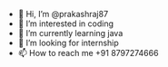 - 👋 Hi, I’m @prakashraj87
- 👀 I’m interested in coding
- 🌱 I’m currently learning java
- 💞️ I’m looking for internship
- 📫 How to reach me +91 8797274666

<!---
prakashraj87/prakashraj87 is a ✨ special ✨ repository because its `README.md` (this file) appears on your GitHub profile.
You can click the Preview link to take a look at your changes.
--->
